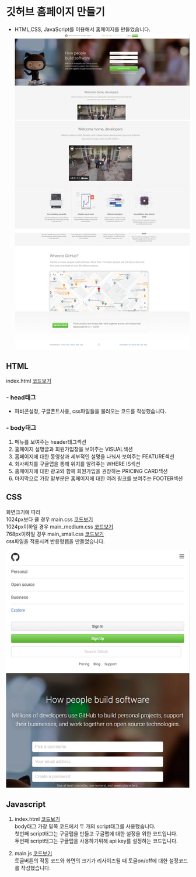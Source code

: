 # 깃허브 홈페이지 만들기

- HTML,CSS, JavaScript를 이용해서 홈페이지를 만들었습니다.
  ![page1](./ReadmeImages/page1.PNG)
  ![page2](./ReadmeImages/page2.PNG)
  ![page3](./ReadmeImages/page3.PNG)

## HTML

index.html
[코드보기](./index.html)

### - head태그

- 파비콘설정, 구글폰트사용, css파일들을 불러오는 코드를 작성했습니다.

### - body태그

1. 메뉴를 보여주는 header태그섹션
1. 홈페이지 설명글과 회원가입창을 보여주는 VISUAL섹션
1. 홈페이지에 대한 동영상과 세부적인 설명을 나눠서 보여주는 FEATURE섹션
1. 회사위치를 구글맵을 통해 위치를 알려주는 WHERE IS섹션
1. 홈페이지에 대한 광고와 함께 회원가입을 권장하는 PRICING CARD섹션
1. 마지막으로 가장 밑부분은
   홈페이지에 대한 여러 링크를 보여주는 FOOTER섹션

## CSS

화면크기에 따라<br>
1024px보다 클 경우 main.css [코드보기](./css/main.css)<br>
1024px이하일 경우 main_medium.css
[코드보기](./css/main_medium.css)<br>
768px이하일 경우 main_small.css
[코드보기](./css/main_small.css)<br>
css파일을 적용시켜 반응형웹을 만들었습니다.

![responsive](./ReadmeImages/responsive.PNG)

## Javascript

1. index.html
   [코드보기](./index.html)<br>
   body태그 가장 밑쪽 코드에서
   두 개의 script태그를 사용했습니다. <br>
   첫번째 script태그는 구글맵을 만들고 구글맵에 대한 설정을 위한 코드입니다.<br>
   두번째 script태그는 구글맵을 사용하기위해 api key를 설정하는 코드입니다.<br>

1. main.js
   [코드보기](./main.js)<br>
   토글버튼의 작동 코드와
   화면의 크기가 리사이즈될 때 토글on/off에 대한 설정코드를 작성했습니다.
